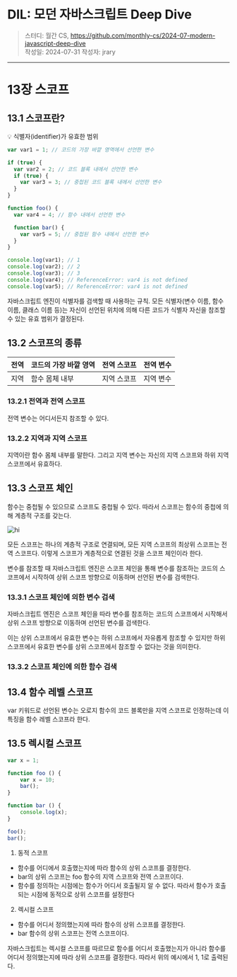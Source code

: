 # DIL: 모던 자바스크립트 Deep Dive

> 스터디: 월간 CS, https://github.com/monthly-cs/2024-07-modern-javascript-deep-dive  
> 작성일: 2024-07-31
> 작성자: jrary

---

# 13장 스코프
## 13.1 스코프란?

💡 식별자(identifier)가 유효한 범위
<br/>

```jsx
var var1 = 1; // 코드의 가장 바깥 영역에서 선언한 변수

if (true) {
  var var2 = 2; // 코드 블록 내에서 선언한 변수
  if (true) {
    var var3 = 3; // 중첩된 코드 블록 내에서 선언한 변수
  }
}

function foo() {
  var var4 = 4; // 함수 내에서 선언한 변수

  function bar() {
    var var5 = 5; // 중첩된 함수 내에서 선언한 변수
  }
}

console.log(var1); // 1
console.log(var2); // 2
console.log(var3); // 3
console.log(var4); // ReferenceError: var4 is not defined
console.log(var5); // ReferenceError: var4 is not defined
```

자바스크립트 엔진이 식별자를 검색할 때 사용하는 규칙.
모든 식별자(변수 이름, 함수 이름, 클래스 이름 등)는 자신이 선언된 위치에 의해 다른 코드가 식별자 자신을 참조할 수 있는 유효 범위가 결정된다.

## 13.2 스코프의 종류

| 전역 | 코드의 가장 바깥 영역 | 전역 스코프 | 전역 변수 |
| --- | --- | --- | --- |
| 지역 | 함수 몸체 내부 | 지역 스코프 | 지역 변수 |

### 13.2.1 전역과 전역 스코프

전역 변수는 어디서든지 참조할 수 있다.

### 13.2.2 지역과 지역 스코프

지역이란 함수 몸체 내부를 말한다. 그리고 지역 변수는 자신의 지역 스코프와 하위 지역 스코프에서 유효하다.

## 13.3 스코프 체인

함수는 중첩될 수 있으므로 스코프도 중첩될 수 있다. 따라서 스코프는 함수의 중첩에 의해 계층적 구조를 갖는다.

![hi](https://chamdom.blog/static/0852ed2c54d921a5d4b2165596c36a32/e17e5/13-3.png)

모든 스코프는 하나의 계층적 구조로 연결되며, 모든 지역 스코프의 최상위 스코프는 전역 스코프다. 이렇게 스코프가 계층적으로 연결된 것을 스코프 체인이라 한다.

변수를 참조할 때 자바스크립트 엔진은 스코프 체인을 통해 변수를 참조하는 코드의 스코프에서 시작하여 상위 스코프 방향으로 이동하며 선언된 변수를 검색한다.

### 13.3.1 스코프 체인에 의한 변수 검색

자바스크립트 엔진은 스코프 체인을 따라 변수를 참조하는 코드의 스코프에서 시작해서 상위 스코프 방향으로 이동하며 선언된 변수를 검색한다. 

이는 상위 스코프에서 유효한 변수는 하위 스코프에서 자유롭게 참조할 수 있지만 하위 스코프에서 유효한 변수를 상위 스코프에서 참조할 수 없다는 것을 의미한다.

### 13.3.2 스코프 체인에 의한 함수 검색
## 13.4 함수 레벨 스코프

var 키워드로 선언된 변수는 오로지 함수의 코드 블록만을 지역 스코프로 인정하는데 이 특징을 함수 레벨 스코프라 한다.

## 13.5 렉시컬 스코프

```js
var x = 1;

function foo () {
    var x = 10;
    bar();
}

function bar () {
    console.log(x);
}

foo();
bar();
```

1. 동적 스코프
- 함수를 어디에서 호출했는지에 따라 함수의 상위 스코프를 결정한다.
- bar의 상위 스코프는 foo 함수의 지역 스코프와 전역 스코프이다. 
- 함수를 정의하는 시점에는 함수가 어디서 호출될지 알 수 없다. 따라서 함수가 호출되는 시점에 동적으로 상위 스코프를 설정한다

2. 렉시컬 스코프
- 함수를 어디서 정의했는지에 따라 함수의 상위 스코프를 결정한다.
- bar 함수의 상위 스코프는 전역 스코프이다.

자바스크립트는 렉시컬 스코프를 따르므로 함수를 어디서 호출했는지가 아니라 함수를 어디서 정의했는지에 따라 상위 스코프를 결정한다. 따라서 위의 예시에서 1, 1로 출력된다.
